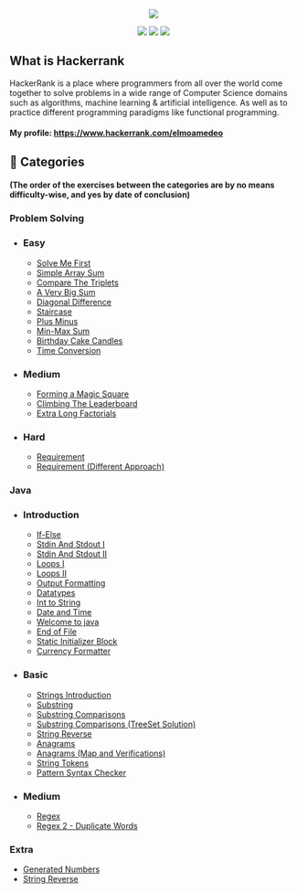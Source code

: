[CopyrightLicense]:./license.md
<p align="center">
	<img src="https://cloud.githubusercontent.com/assets/19765741/25342064/d17a563c-28d8-11e7-83fc-763d4ab4820a.jpg" >
</p>
<p align="center">
	<img src="https://img.shields.io/badge/Problems%20Solved-41-brightgreen.svg">
	<img src="https://img.shields.io/badge/Language-Java-orange.svg">
	<img src="https://img.shields.io/badge/Latest%20Update-04/02/2021-blue.svg">
</p>

## What is Hackerrank
HackerRank is a place where programmers from all over the world come together to solve problems in a wide range of Computer Science domains such as algorithms, machine learning & artificial intelligence. As well as to practice different programming paradigms like functional programming.

#### My profile: https://www.hackerrank.com/elmoamedeo

## :closed_book: Categories
#### (The order of the exercises between the categories are by no means difficulty-wise, and yes by date of conclusion) 

### Problem Solving

* ### Easy
  * [Solve Me First](https://github.com/elmoamedeo/hackerrank/blob/main/problemsolving/easy/SolveMeFirst.java)
  * [Simple Array Sum](https://github.com/elmoamedeo/hackerrank/blob/main/problemsolving/easy/SimpleArraySum.java)
  * [Compare The Triplets](https://github.com/elmoamedeo/hackerrank/blob/main/problemsolving/easy/CompareTheTriplets.java)
  * [A Very Big Sum](https://github.com/elmoamedeo/hackerrank/blob/main/problemsolving/easy/AVeryBigSum.java)
  * [Diagonal Difference](https://github.com/elmoamedeo/hackerrank/blob/main/problemsolving/easy/DiagonalDifference.java)
  * [Staircase](https://github.com/elmoamedeo/hackerrank/blob/main/problemsolving/easy/Staircase.java)
  * [Plus Minus](https://github.com/elmoamedeo/hackerrank/blob/main/problemsolving/easy/PlusMinus.java)
  * [Min-Max Sum](https://github.com/elmoamedeo/hackerrank/blob/main/problemsolving/easy/MiniMaxSum.java)
  * [Birthday Cake Candles](https://github.com/elmoamedeo/hackerrank/blob/main/problemsolving/easy/BirthdayCakeCandles.java)
  * [Time Conversion](https://github.com/elmoamedeo/hackerrank/blob/main/problemsolving/easy/TimeConversion.java)

* ### Medium
  * [Forming a Magic Square](https://github.com/elmoamedeo/hackerrank/blob/main/problemsolving/medium/FormingAMagicSquare.java)
  * [Climbing The Leaderboard](https://github.com/elmoamedeo/hackerrank/blob/main/problemsolving/medium/ClimbingTheLeaderboard.java)
  * [Extra Long Factorials](https://github.com/elmoamedeo/hackerrank/blob/main/problemsolving/medium/ExtraLongFactorials.java)

* ### Hard
  * [Requirement](https://github.com/elmoamedeo/hackerrank/blob/main/problemsolving/hard/Requirement.java)
  * [Requirement (Different Approach)](https://github.com/elmoamedeo/hackerrank/blob/main/problemsolving/hard/RequirementDifferentApproach.java)

### Java

* ### Introduction
    * [If-Else](https://github.com/elmoamedeo/hackerrank/blob/main/java/introduction/IfElse.java)
    * [Stdin And Stdout I](https://github.com/elmoamedeo/hackerrank/blob/main/java/introduction/StdinAndStdoutI.java)
    * [Stdin And Stdout II](https://github.com/elmoamedeo/hackerrank/blob/main/java/introduction/StdinAndStdoutII.java)
    * [Loops I](https://github.com/elmoamedeo/hackerrank/blob/main/java/introduction/LoopsI.java)
    * [Loops II](https://github.com/elmoamedeo/hackerrank/blob/main/java/introduction/LoopsII.java)
    * [Output Formatting](https://github.com/elmoamedeo/hackerrank/blob/main/java/introduction/OutputFormatting.java)
    * [Datatypes](https://github.com/elmoamedeo/hackerrank/blob/main/java/introduction/Datatypes.java)
    * [Int to String](https://github.com/elmoamedeo/hackerrank/blob/main/java/introduction/IntToString.java)
    * [Date and Time](https://github.com/elmoamedeo/hackerrank/blob/main/java/introduction/DateAndTime.java)
    * [Welcome to java](https://github.com/elmoamedeo/hackerrank/blob/main/java/introduction/WelcomeToJava.java)
    * [End of File](https://github.com/elmoamedeo/hackerrank/blob/main/java/introduction/EndOfFile.java)
    * [Static Initializer Block](https://github.com/elmoamedeo/hackerrank/blob/main/java/introduction/StaticInitializerBlock.java)
    * [Currency Formatter](https://github.com/elmoamedeo/hackerrank/blob/main/java/introduction/CurrencyFormatter.java)

* ### Basic
    * [Strings Introduction](https://github.com/elmoamedeo/hackerrank/blob/main/java/basic/StringsIntroduction.java)
    * [Substring](https://github.com/elmoamedeo/hackerrank/blob/main/java/basic/Substring.java)
    * [Substring Comparisons](https://github.com/elmoamedeo/hackerrank/blob/main/java/basic/SubstringComparisons.java)
    * [Substring Comparisons (TreeSet Solution)](https://github.com/elmoamedeo/hackerrank/blob/main/java/basic/SubstringComparisonsTreeSet.java)
    * [String Reverse](https://github.com/elmoamedeo/hackerrank/blob/main/java/basic/StringReverse.java)
    * [Anagrams](https://github.com/elmoamedeo/hackerrank/blob/main/java/basic/Anagrams.java)
    * [Anagrams (Map and Verifications)](https://github.com/elmoamedeo/hackerrank/blob/main/java/basic/AnagramsWithMapAndVerifications.java)
    * [String Tokens](https://github.com/elmoamedeo/hackerrank/blob/main/java/basic/StringTokens.java)
    * [Pattern Syntax Checker](https://github.com/elmoamedeo/hackerrank/blob/main/java/basic/PatternSyntaxChecker.java)
  
* ### Medium
    * [Regex](https://github.com/elmoamedeo/hackerrank/blob/main/java/medium/Regex.java)
    * [Regex 2 - Duplicate Words](https://github.com/elmoamedeo/hackerrank/blob/main/java/medium/Regex.java)

### Extra
* [Generated Numbers](https://github.com/elmoamedeo/hackerrank/blob/main/extra/GeneratedNumbers.java)
* [String Reverse](https://github.com/elmoamedeo/hackerrank/blob/main/extra/StringReverse.java)